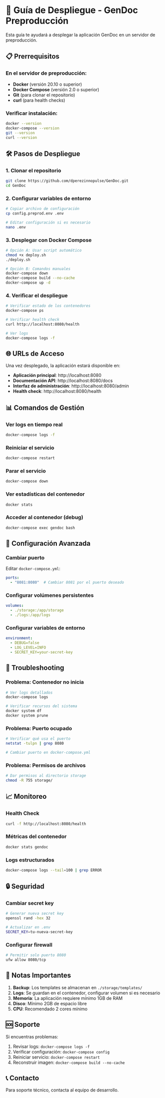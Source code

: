 # 🚀 Guía de Despliegue - GenDoc Preproducción

Esta guía te ayudará a desplegar la aplicación GenDoc en un servidor de preproducción.

## 📋 Prerrequisitos

### En el servidor de preproducción:
- **Docker** (versión 20.10 o superior)
- **Docker Compose** (versión 2.0 o superior)
- **Git** (para clonar el repositorio)
- **curl** (para health checks)

### Verificar instalación:
```bash
docker --version
docker-compose --version
git --version
curl --version
```

## 🛠️ Pasos de Despliegue

### 1. Clonar el repositorio
```bash
git clone https://github.com/dperezinnopulse/GenDoc.git
cd GenDoc
```

### 2. Configurar variables de entorno
```bash
# Copiar archivo de configuración
cp config.preprod.env .env

# Editar configuración si es necesario
nano .env
```

### 3. Desplegar con Docker Compose
```bash
# Opción A: Usar script automático
chmod +x deploy.sh
./deploy.sh

# Opción B: Comandos manuales
docker-compose down
docker-compose build --no-cache
docker-compose up -d
```

### 4. Verificar el despliegue
```bash
# Verificar estado de los contenedores
docker-compose ps

# Verificar health check
curl http://localhost:8080/health

# Ver logs
docker-compose logs -f
```

## 🌐 URLs de Acceso

Una vez desplegado, la aplicación estará disponible en:

- **Aplicación principal**: http://localhost:8080
- **Documentación API**: http://localhost:8080/docs
- **Interfaz de administración**: http://localhost:8080/admin
- **Health check**: http://localhost:8080/health

## 📊 Comandos de Gestión

### Ver logs en tiempo real
```bash
docker-compose logs -f
```

### Reiniciar el servicio
```bash
docker-compose restart
```

### Parar el servicio
```bash
docker-compose down
```

### Ver estadísticas del contenedor
```bash
docker stats
```

### Acceder al contenedor (debug)
```bash
docker-compose exec gendoc bash
```

## 🔧 Configuración Avanzada

### Cambiar puerto
Editar `docker-compose.yml`:
```yaml
ports:
  - "8081:8080"  # Cambiar 8081 por el puerto deseado
```

### Configurar volúmenes persistentes
```yaml
volumes:
  - ./storage:/app/storage
  - ./logs:/app/logs
```

### Configurar variables de entorno
```yaml
environment:
  - DEBUG=false
  - LOG_LEVEL=INFO
  - SECRET_KEY=your-secret-key
```

## 🚨 Troubleshooting

### Problema: Contenedor no inicia
```bash
# Ver logs detallados
docker-compose logs

# Verificar recursos del sistema
docker system df
docker system prune
```

### Problema: Puerto ocupado
```bash
# Verificar qué usa el puerto
netstat -tulpn | grep 8080

# Cambiar puerto en docker-compose.yml
```

### Problema: Permisos de archivos
```bash
# Dar permisos al directorio storage
chmod -R 755 storage/
```

## 📈 Monitoreo

### Health Check
```bash
curl -f http://localhost:8080/health
```

### Métricas del contenedor
```bash
docker stats gendoc
```

### Logs estructurados
```bash
docker-compose logs --tail=100 | grep ERROR
```

## 🔒 Seguridad

### Cambiar secret key
```bash
# Generar nueva secret key
openssl rand -hex 32

# Actualizar en .env
SECRET_KEY=tu-nueva-secret-key
```

### Configurar firewall
```bash
# Permitir solo puerto 8080
ufw allow 8080/tcp
```

## 📝 Notas Importantes

1. **Backup**: Los templates se almacenan en `./storage/templates/`
2. **Logs**: Se guardan en el contenedor, configurar volumen si es necesario
3. **Memoria**: La aplicación requiere mínimo 1GB de RAM
4. **Disco**: Mínimo 2GB de espacio libre
5. **CPU**: Recomendado 2 cores mínimo

## 🆘 Soporte

Si encuentras problemas:

1. Revisar logs: `docker-compose logs -f`
2. Verificar configuración: `docker-compose config`
3. Reiniciar servicio: `docker-compose restart`
4. Reconstruir imagen: `docker-compose build --no-cache`

## 📞 Contacto

Para soporte técnico, contacta al equipo de desarrollo.
